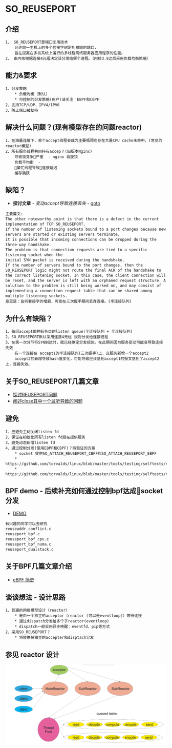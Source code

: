 # SO_REUSEPORT
## 介绍
```
1、 SO_REUSEPORT是端口复用技术
    允许同一主机上的多个套接字绑定到相同的端口，
    旨在提高在多核系统上运行的多线程网络服务器应用程序的性能。
2、 由内核根据连接4元组决定该分发给哪个进程。（内核3.9之后采用负载均衡策略）
```
## 能力&要求
```
1、分发策略
    * 负载均衡（默认）
    * 可控制的分发策略(用户)请关注：EBPF和CBPF
2、支持TCP/UDP、IPV4/IPV6
3、防止端口被劫持
```

## 解决什么问题？(现有模型存在的问题reactor)
```
1、在海量连接下，单个accept线程会成为主要瓶颈也存在大量CPU cache未命中。(常见的reactor模型)
2、所有服务线程共同持有accep？(旧版本Nginx)
    导致锁竞争严重  - nginx 自旋锁
    负载不均衡  - 
    繁忙线程导致连接延迟
    缓存跳跃
```

## 缺陷？
* **探讨文章** - *变动accept导致连接丢失* - [goto](https://lwn.net/Articles/542738)
```
主要篇文:
The other noteworthy point is that there is a defect in the current implementation of TCP SO_REUSEPORT. 
If the number of listening sockets bound to a port changes because new servers are started or existing servers terminate, 
it is possible that incoming connections can be dropped during the three-way handshake. 
The problem is that connection requests are tied to a specific listening socket when the 
initial SYN packet is received during the handshake. 
If the number of servers bound to the port changes, then the SO_REUSEPORT logic might not route the final ACK of the handshake to the correct listening socket. In this case, the client connection will be reset, and the server is left with an orphaned request structure. A solution to the problem is still being worked on, and may consist of implementing a connection request table that can be shared among multiple listening sockets.
意思是：监听套接字的增删，可能在三次握手期间丢弃连接。(半连接队列)
```

## 为什么有缺陷？
```
1、每组accept都拥有各自的listen queue(半连接队列 + 全连接队列)
2、SO_REUSEPORT默认采用连接4元组 规则分发给连接进程
3、在第一次分节符SYN到达时，就已经确定分发规则。在此期间因为服务变动可能会导致连接失效
    有一个连接在 accept1的半连接队列(三次握手)上，且服务新增一个accept2
    accept2的新增导致hash值变化，可能导致应该落到accept1的报文落到了accept2上，连接失效。
```
## 关于SO_REUSEPORT几篇文章
* [探讨REUSEPORT问题](https://lwn.net/Articles/542629)
* [阐述close其中一个监听导致的问题](https://engineeringblog.yelp.com/2015/04/true-zero-downtime-haproxy-reloads.html)

## 避免
```
1、应避免主动关闭listen fd
2、保证在初始化所有listen fd后在提供服务
3、避免动态新增listen fd
4、通过控制分发(使用EBPF和CBPF)？待验证的方案
    * socket 提供SO_ATTACH_REUSEPORT_CBPF和SO_ATTACH_REUSEPORT_EBPF
    * https://github.com/torvalds/linux/blob/master/tools/testing/selftests/net/reuseport_bpf_cpu.c
    * https://github.com/torvalds/linux/blob/master/tools/testing/selftests/net/reuseport_bpf_numa.c
```

## BPF demo - 后续补充如何通过控制bpf达成socket分发
* [DEMO](https://github.com/torvalds/linux/tree/master/tools/testing/selftests/net)
```
有兴趣的同学可以去研究
reuseaddr_conflict.c
reuseport_bpf.c
reuseport_bpf_cpu.c
reuseport_bpf_numa.c
reuseport_dualstack.c
```

## 关于BPF几篇文章介绍
* [eBPF 简史](https://blog.cloudflare.com/perfect-locality-and-three-epic-systemtap-scripts/)

## 谈谈想法 - 设计思路
```
1、普遍的网络模型设计（reactor）
    * 是由一个独立的acceptor（reactor [可以是eventloop]）等待连接
    * 通过dispatch分发给多个子reactor(eventloop)
    * dispatch一般采用异步唤醒：eventfd、pip等方式
2、采用SO_REUSEPORT？
    * 将替换掉独立的accepter和disptach分发
```
## 参见 reactor 设计
![image](/Picture/multi_reactor_thread_pool.png)